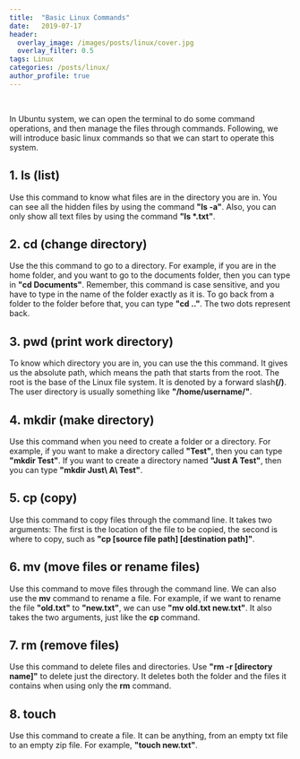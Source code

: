 ```yaml
---
title:  "Basic Linux Commands"
date:   2019-07-17
header:
  overlay_image: /images/posts/linux/cover.jpg
  overlay_filter: 0.5
tags: Linux
categories: /posts/linux/
author_profile: true
---
```

<br>

In Ubuntu system, we can open the terminal to do some command operations, and then manage the files through commands. Following, we will introduce basic linux commands so that we can start to operate this system.<br>

## 1. ls (list)

Use this command to know what files are in the directory you are in. You can see all the hidden files by using the command <b>"ls -a"</b>. Also, you can only show all text files by using the command <b>"ls *.txt"</b>.<br>

## 2. cd (change directory)

Use the this command to go to a directory. For example, if you are in the home folder, and you want to go to the documents folder, then you can type in <b>"cd Documents"</b>. Remember, this command is case sensitive, and you have to type in the name of the folder exactly as it is. To go back from a folder to the folder before that, you can type <b>"cd .."</b>. The two dots represent back.<br>

## 3. pwd (print work directory)

To know which directory you are in, you can use the this command. It gives us the absolute path, which means the path that starts from the root. The root is the base of the Linux file system. It is denoted by a forward slash<b>(/)</b>. The user directory is usually something like <b>"/home/username/"</b>.<br>

## 4. mkdir (make directory)

Use this command when you need to create a folder or a directory. For example, if you want to make a directory called <b>"Test"</b>, then you can type <b>"mkdir Test"</b>. If you want to create a directory named <b>"Just A Test"</b>, then you can type <b>"mkdir Just\ A\ Test"</b>.<br>

## 5. cp (copy)

Use this command to copy files through the command line. It takes two arguments: The first is the location of the file to be copied, the second is where to copy, such as <b>"cp [source file path] [destination path]"</b>.<br>

## 6. mv (move files or rename files)

Use this command to move files through the command line. We can also use the <b>mv</b> command to rename a file. For example, if we want to rename the file <b>"old.txt"</b> to <b>"new.txt"</b>, we can use <b>"mv old.txt new.txt"</b>. It also takes the two arguments, just like the <b>cp</b> command.<br>

## 7. rm (remove files)

Use this command to delete files and directories. Use <b>"rm -r [directory name]"</b> to delete just the directory. It deletes both the folder and the files it contains when using only the <b>rm</b> command.<br>

## 8. touch

Use this command to create a file. It can be anything, from an empty txt file to an empty zip file. For example, <b>"touch new.txt"</b>.<br>

